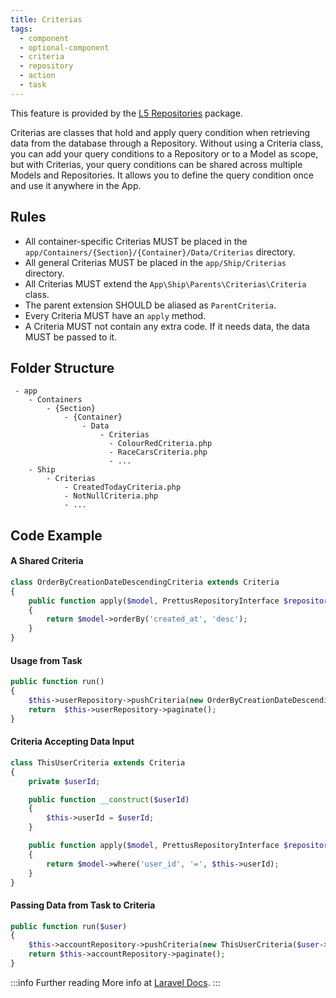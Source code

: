 ```yaml
---
title: Criterias
tags:
  - component
  - optional-component
  - criteria
  - repository
  - action
  - task
---
```


This feature is provided by the [L5 Repositories](https://github.com/andersao/l5-repository) package.

Criterias are classes that hold and apply query condition when retrieving data from the database through a Repository.
Without using a Criteria class, you can add your query conditions to a Repository or to a Model as scope,
but with Criterias, your query conditions can be shared across multiple Models and Repositories.
It allows you to define the query condition once and use it anywhere in the App.

## Rules

- All container-specific Criterias MUST be placed in the `app/Containers/{Section}/{Container}/Data/Criterias` directory.
- All general Criterias MUST be placed in the `app/Ship/Criterias` directory.
- All Criterias MUST extend the `App\Ship\Parents\Criterias\Criteria` class.
- The parent extension SHOULD be aliased as `ParentCriteria`.
- Every Criteria MUST have an `apply` method.
- A Criteria MUST not contain any extra code. If it needs data, the data MUST be passed to it.

## Folder Structure

```
 - app
    - Containers
        - {Section}
            - {Container}
                - Data
                    - Criterias
                      - ColourRedCriteria.php
                      - RaceCarsCriteria.php
                      - ...
    - Ship
        - Criterias
            - CreatedTodayCriteria.php
            - NotNullCriteria.php
            - ...
```

## Code Example

#### A Shared Criteria

```php
class OrderByCreationDateDescendingCriteria extends Criteria
{
    public function apply($model, PrettusRepositoryInterface $repository)
    {
        return $model->orderBy('created_at', 'desc');
    }
}
```

#### Usage from Task

```php
public function run()
{
    $this->userRepository->pushCriteria(new OrderByCreationDateDescendingCriteria());
    return  $this->userRepository->paginate();
}
```

#### Criteria Accepting Data Input

```php
class ThisUserCriteria extends Criteria
{
    private $userId;

    public function __construct($userId)
    {
        $this->userId = $userId;
    }

    public function apply($model, PrettusRepositoryInterface $repository)
    {
        return $model->where('user_id', '=', $this->userId);
    }
}
```

#### Passing Data from Task to Criteria

```php
public function run($user)
{
    $this->accountRepository->pushCriteria(new ThisUserCriteria($user->id));
    return $this->accountRepository->paginate();
}

```

:::info Further reading
More info at [Laravel Docs](https://github.com/andersao/l5-repository#create-a-criteria).
:::

